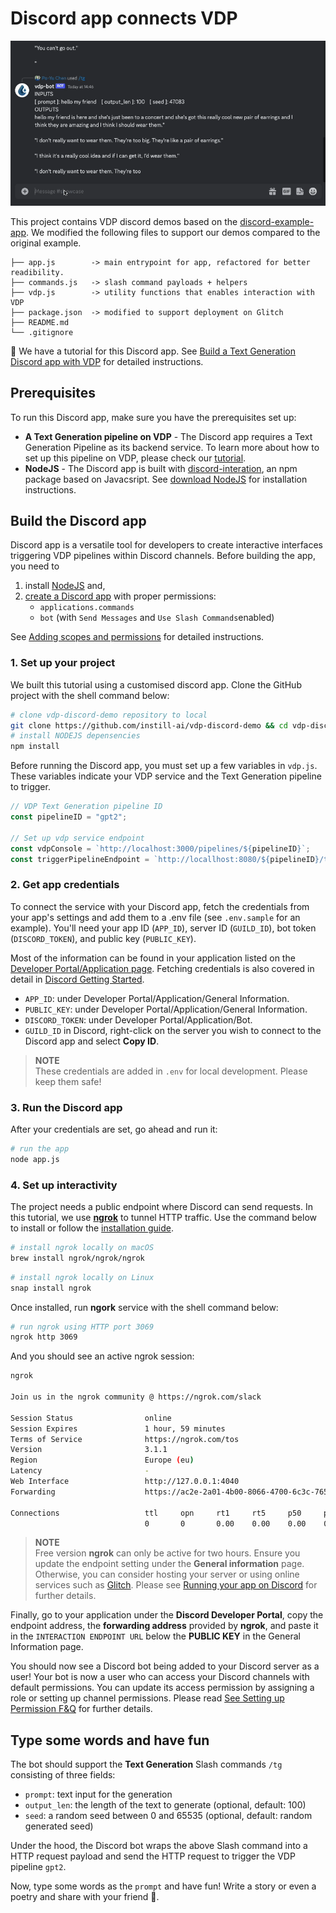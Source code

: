 # Discord app connects VDP

![Demo of app](/assets/discord-app-demo.gif?raw=true)

This project contains VDP discord demos based on the [discord-example-app](https://github.com/discord/discord-example-app). We modified the following files to support our demos compared to the original example.

```
├── app.js        -> main entrypoint for app, refactored for better readibility.
├── commands.js   -> slash command payloads + helpers
├── vdp.js        -> utility functions that enables interaction with VDP
├── package.json  -> modified to support deployment on Glitch
├── README.md
└── .gitignore
```

🚀 We have a tutorial for this Discord app. See [Build a Text Generation Discord app with VDP](https://www.instill.tech/tutorials/vdp-discord-text-generation) for detailed instructions.

## Prerequisites
To run this Discord app, make sure you have the prerequisites set up:

- **A Text Generation pipeline on VDP** - The Discord app requires a Text Generation Pipeline as its backend service. To learn more about how to set up this pipeline on VDP, please check our [tutorial](https://www.instill.tech/tutorials/vdp-discord-text-generation).
- **NodeJS** - The Discord app is built with [discord-interation](https://github.com/discord/discord-interactions-js), an npm package based on Javacsript. See [download NodeJS](https://nodejs.org/en/download/) for installation instructions.

## Build the Discord app

Discord app is a versatile tool for developers to create interactive interfaces triggering VDP pipelines within Discord channels. Before building the app, you need to

1. install [NodeJS](https://nodejs.org/en/download/) and,
2. [create a Discord app](https://discord.com/developers/docs/getting-started#creating-an-app) with proper permissions:
   - `applications.commands`
   - `bot` (with `Send Messages` and `Use Slash Commands`enabled)

See [Adding scopes and permissions](https://discord.com/developers/docs/getting-started#adding-scopes-and-permissions) for detailed instructions.

### 1. Set up your project

We built this tutorial using a customised discord app. Clone the GitHub project with the shell command below:

```bash
# clone vdp-discord-demo repository to local
git clone https://github.com/instill-ai/vdp-discord-demo && cd vdp-discord-demo
# install NODEJS depensencies
npm install
```

Before running the Discord app, you must set up a few variables in `vdp.js`. These variables indicate your VDP service and the Text Generation pipeline to trigger.

```javascript
// VDP Text Generation pipeline ID
const pipelineID = "gpt2";

// Set up vdp service endpoint
const vdpConsole = `http://localhost:3000/pipelines/${pipelineID}`;
const triggerPipelineEndpoint = `http://locallhost:8080/${pipelineID}/trigger`;
```

### 2. Get app credentials

To connect the service with your Discord app, fetch the credentials from your app's settings and add them to a .env file (see `.env.sample` for an example). You'll need your app ID (`APP_ID`), server ID (`GUILD_ID`), bot token (`DISCORD_TOKEN`), and public key (`PUBLIC_KEY`).

Most of the information can be found in your application listed on the [Developer Portal/Application page](https://discord.com/developers/applications).
Fetching credentials is also covered in detail in [Discord Getting Started](https://discord.com/developers/docs/getting-started).

- `APP_ID`: under Developer Portal/Application/General Information.
- `PUBLIC_KEY`: under Developer Portal/Application/General Information.
- `DISCORD_TOKEN`: under Developer Portal/Application/Bot.
- `GUILD_ID` in Discord, right-click on the server you wish to connect to the Discord app and select **Copy ID**.

> **NOTE**   
> These credentials are added in `.env` for local development. Please keep them safe!

### 3. Run the Discord app


After your credentials are set, go ahead and run it:

```bash
# run the app
node app.js
```

### 4. Set up interactivity

The project needs a public endpoint where Discord can send requests. In this tutorial, we use [**ngrok**](https://ngrok.com/) to tunnel HTTP traffic. Use the command below to install or follow the [installation guide](https://ngrok.com/download).



```bash
# install ngrok locally on macOS
brew install ngrok/ngrok/ngrok
```

```bash
# install ngrok locally on Linux
snap install ngrok
```


Once installed, run **ngork** service with the shell command below:

```bash
# run ngrok using HTTP port 3069
ngrok http 3069
```

And you should see an active ngrok session:

```bash
ngrok                                                                                                                                                    (Ctrl+C to quit)

Join us in the ngrok community @ https://ngrok.com/slack

Session Status                online
Session Expires               1 hour, 59 minutes
Terms of Service              https://ngrok.com/tos
Version                       3.1.1
Region                        Europe (eu)
Latency                       -
Web Interface                 http://127.0.0.1:4040
Forwarding                    https://ac2e-2a01-4b00-8066-4700-6c3c-765-9d9-f69f.eu.ngrok.io -> http://localhost:3069

Connections                   ttl     opn     rt1     rt5     p50     p90
                              0       0       0.00    0.00    0.00    0.00
```

> **NOTE**  
> Free version **ngrok** can only be active for two hours. Ensure you update the endpoint setting under the **General information** page. Otherwise, you can consider hosting your server or using online services such as [Glitch](https://glitch.com/). Please see [Running your app on Discord](https://glitch.com/) for further details.

Finally, go to your application under the **Discord Developer Portal**, copy the endpoint address, the **forwarding address** provided by **ngrok**, and paste it in the `INTERACTION ENDPOINT URL` below the **PUBLIC KEY** in the General Information page.

You should now see a Discord bot being added to your Discord server as a user! Your bot is now a user who can access your Discord channels with default permissions. You can update its access permission by assigning a role or setting up channel permissions. Please read [See Setting up Permission F&Q](https://support.discord.com/hc/en-us/articles/206029707-Setting-Up-Permissions-FAQ) for further details.

## Type some words and have fun

The bot should support the **Text Generation** Slash commands `/tg` consisting of three fields:

- `prompt`: text input for the generation
- `output_len`: the length of the text to generate (optional, default: 100)
- `seed`: a random seed between 0 and 65535 (optional, default: random generated seed)

Under the hood, the Discord bot wraps the above Slash command into a HTTP request payload and send the HTTP request to trigger the VDP pipeline `gpt2`.

Now, type some words as the `prompt` and have fun! Write a story or even a poetry and share with your friend 🎉.